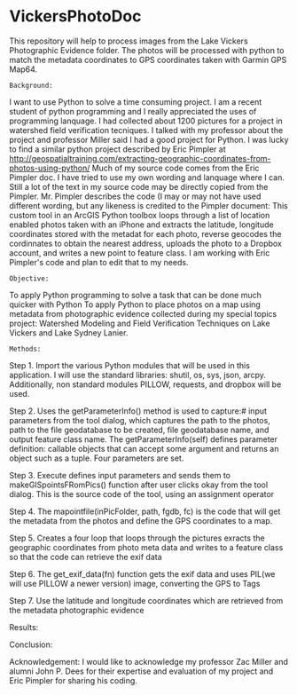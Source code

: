 # VickersPhotoDoc
This repository will help to process images from the Lake Vickers Photographic Evidence folder. The photos will be processed with python to match the metadata coordinates to GPS coordinates taken with Garmin GPS Map64. 

    Background:
I want to use Python to solve a time consuming project. I am a recent student of python programming and I really appreciated the    uses of programming lanquage. I had collected about 1200 pictures for a project in watershed field verification tecniques. I talked      with my professor about the project and professor Miller said I had a good project for Python. I was lucky to find a similar python project described by Eric Pimpler at http://geospatialtraining.com/extracting-geographic-coordinates-from-photos-using-python/ 
Much of my source code comes from the Eric Pimpler doc. I have tried to use my own wording and lanquage where I can. Still a lot 
of the text in my source code may be directly copied from the Pimpler. Mr. Pimpler describes the code (I may or may not have used different wording, but any likeness is credited to the Pimpler document: This custom tool in an ArcGIS Python toolbox loops through a list of location enabled photos taken with an iPhone and extracts the latitude, longitude coordinates stored with the metadat for each photo, reverse geocodes the cordinnates to obtain the nearest address, uploads the photo to a Dropbox account, and writes a new
point to feature class. I am working with Eric Pimpler's code and plan to edit that to my needs.

    Objective:
To apply Python programming to solve a task that can be done much quicker with Python
To apply Python to place photos on a map using metadata from photographic evidence collected during my special topics project:
Watershed Modeling and Field Verification Techniques on Lake Vickers and Lake Sydney Lanier. 
            
    Methods:    
Step 1. Import the various Python modules that will be used in this application. 
        I will use the standard libraries: shutil, os, sys, json, arcpy. 
        Additionally, non standard modules PILLOW, requests, and dropbox will be used.

Step 2. Uses the getParameterInfo() method is used to capture:# input parameters from the tool dialog,
        which captures the path to the photos, path to the file geodatabase to be created,
        file geodatabase name, and output feature class name. The getParameterInfo(self) defines 
        parameter definition: callable objects that can accept some argument and returns an object 
        such as a tuple. Four parameters are set. 
  
Step 3. Execute defines input parameters and sends them to makeGISpointsFRomPics() function
        after user clicks okay from the tool dialog. This is the source code of the tool, using an assignment operator
    
Step 4. The mapointfile(inPicFolder, path, fgdb, fc) is the code that will get the metadata
        from the photos and define the GPS coordinates to a map. 
    
Step 5. Creates a four loop that loops through the pictures exracts the geographic coordinates from 
         photo meta data and writes to a feature class so that the code can retrieve the exif data
    
Step 6. The get_exif_data(fn) function gets the exif data and uses PIL(we will use PILLOW a newer version) image, 
        converting the GPS to Tags

Step 7. Use the latitude and longitude coordinates which are retrieved from the metadata photographic evidence
    

Results:

Conclusion:

Acknowledgement: 
I would like to acknowledge my professor Zac Miller and alumni John P. Dees for their expertise and evaluation of my project and Eric Pimpler for sharing his coding.  
    
  
  


